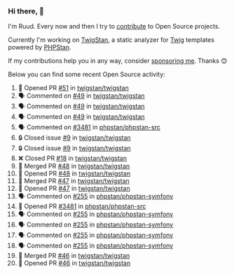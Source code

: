 ### Hi there, 👋

I'm Ruud. Every now and then I try to [contribute](https://github.com/pulls?q=+is%3Apr+author%3Aruudk+archived%3Afalse+is%3Apublic+) to Open Source projects.

Currently I'm working on [TwigStan](https://github.com/twigstan), a static analyzer for [Twig](https://twig.symfony.com/) templates powered by [PHPStan](https://phpstan.org/).

If my contributions help you in any way, consider [sponsoring me](https://github.com/sponsors/ruudk). Thanks 😊

Below you can find some recent Open Source activity:

<!--START_SECTION:activity-->
1. 💪 Opened PR [#51](https://github.com/twigstan/twigstan/pull/51) in [twigstan/twigstan](https://github.com/twigstan/twigstan)
2. 🗣 Commented on [#49](https://github.com/twigstan/twigstan/pull/49#issuecomment-2376413492) in [twigstan/twigstan](https://github.com/twigstan/twigstan)
3. 🗣 Commented on [#49](https://github.com/twigstan/twigstan/pull/49#issuecomment-2376344053) in [twigstan/twigstan](https://github.com/twigstan/twigstan)
4. 🗣 Commented on [#49](https://github.com/twigstan/twigstan/pull/49#issuecomment-2376308485) in [twigstan/twigstan](https://github.com/twigstan/twigstan)
5. 🗣 Commented on [#3481](https://github.com/phpstan/phpstan-src/pull/3481#issuecomment-2374496285) in [phpstan/phpstan-src](https://github.com/phpstan/phpstan-src)
6. 🔒 Closed issue [#9](https://github.com/twigstan/twigstan/issues/9) in [twigstan/twigstan](https://github.com/twigstan/twigstan)
7. 🔒 Closed issue [#9](https://github.com/twigstan/twigstan/issues/9) in [twigstan/twigstan](https://github.com/twigstan/twigstan)
8. ❌ Closed PR [#18](https://github.com/twigstan/twigstan/pull/18) in [twigstan/twigstan](https://github.com/twigstan/twigstan)
9. 🎉 Merged PR [#48](https://github.com/twigstan/twigstan/pull/48) in [twigstan/twigstan](https://github.com/twigstan/twigstan)
10. 💪 Opened PR [#48](https://github.com/twigstan/twigstan/pull/48) in [twigstan/twigstan](https://github.com/twigstan/twigstan)
11. 🎉 Merged PR [#47](https://github.com/twigstan/twigstan/pull/47) in [twigstan/twigstan](https://github.com/twigstan/twigstan)
12. 💪 Opened PR [#47](https://github.com/twigstan/twigstan/pull/47) in [twigstan/twigstan](https://github.com/twigstan/twigstan)
13. 🗣 Commented on [#255](https://github.com/phpstan/phpstan-symfony/issues/255#issuecomment-2374097146) in [phpstan/phpstan-symfony](https://github.com/phpstan/phpstan-symfony)
14. 💪 Opened PR [#3481](https://github.com/phpstan/phpstan-src/pull/3481) in [phpstan/phpstan-src](https://github.com/phpstan/phpstan-src)
15. 🗣 Commented on [#255](https://github.com/phpstan/phpstan-symfony/issues/255#issuecomment-2373976268) in [phpstan/phpstan-symfony](https://github.com/phpstan/phpstan-symfony)
16. 🗣 Commented on [#255](https://github.com/phpstan/phpstan-symfony/issues/255#issuecomment-2373859653) in [phpstan/phpstan-symfony](https://github.com/phpstan/phpstan-symfony)
17. 🗣 Commented on [#255](https://github.com/phpstan/phpstan-symfony/issues/255#issuecomment-2373834710) in [phpstan/phpstan-symfony](https://github.com/phpstan/phpstan-symfony)
18. 🗣 Commented on [#255](https://github.com/phpstan/phpstan-symfony/issues/255#issuecomment-2373769074) in [phpstan/phpstan-symfony](https://github.com/phpstan/phpstan-symfony)
19. 🎉 Merged PR [#46](https://github.com/twigstan/twigstan/pull/46) in [twigstan/twigstan](https://github.com/twigstan/twigstan)
20. 💪 Opened PR [#46](https://github.com/twigstan/twigstan/pull/46) in [twigstan/twigstan](https://github.com/twigstan/twigstan)
<!--END_SECTION:activity-->
